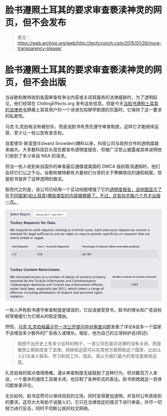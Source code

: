# 脸书遵照土耳其的要求审查亵渎神灵的网页，但不会发布

> 原文：<https://web.archive.org/web/http://techcrunch.com/2015/01/26/more-transparency-please/>

# 脸书遵照土耳其的要求审查亵渎神灵的网页，但不会出版

当谷歌和推特收到各国审查有争议内容或关闭其服务的法律威胁时，为了透明起见，他们经常在 ChillingEffects.org 发布这些信息。但是今天[当脸书遵照土耳其的法律命令](https://web.archive.org/web/20230129072722/http://www.nytimes.com/2015/01/27/world/europe/facebook-said-to-block-pages-on-muhammad-to-avoid-ban-in-turkey.html?_r=0)屏蔽土耳其用户的一个诽谤先知穆罕默德的页面时，它保持了这一要求的私密性。

马克·扎克伯格没有被封杀，而是说脸书有责任遵守审查制度，这样它才能继续运营，至少让一些公民有发言权。

自爱德华·斯诺登(Edward Snowden)爆料以来，科技公司与政府合作的透明度越来越大。大多数科技巨头现在都发布透明度报告，但被广泛禁止披露或具体说明他们收到了多少来自 NSA 的请求。

但当一些人收到来自国外的审查最后通牒或美国的 DMCA 版权取消通知时，他们会将它们公之于众。谷歌和推特都有大量他们分享的关于寒蝉效应的通知档案。但是脸书放弃了这种透明的做法。

取而代之的是，该公司已经用一个互动地图增强了它的[透明度报告，该地图显示了在不同国家(如土耳其)哪些类型的内容被屏蔽了。不过，这些杂志每六个月才出版一次。](https://web.archive.org/web/20230129072722/https://govtrequests.facebook.com/)

![Screen Shot 2015-01-26 at 3.04.05 PM](img/566dafc545c5fa34095ad1000799926e.png)

一些人声称脸书遵守审查制度是错误的，它应该接受禁令。脸书的增长和广告目标经常被援引为它顺从的假定理由。

然而，[马克·扎克伯格最近在一次公开提问中对审查问题](https://web.archive.org/web/20230129072722/https://techcrunch.com/2015/01/14/some-voice-is-better-than-no-voice/)发表了评论&说多一个国家不会增加多少额外的广告收入或增长。相反，他为自己的立场辩护说(转述):

> 我想不出历史上有多少这样的例子，一家公司在面对法律时没有关闭，而是被禁止帮助改变了法律。但继续运营可以在其他方面帮助这个国家，比如让人们与亲人联系、学习和找工作。因此，我认为我们最大的责任是继续运营。

扎克伯格的观点值得商榷。遵从审查制度无疑鼓励了这种行为，但对数百万人来说，一个基本的通信工具被关闭，也压制了各种形式的表达。脸书拒绝就这一具体问题发表评论。

无论如何，脸书显然可以保持目前的立场，同时变得更加透明，并及时公布其收到的要求。这将大大有助于说服人们，它只在法律规定的情况下进行审查，并尽一切努力进行反击，同时不切断公民的社交网络。
